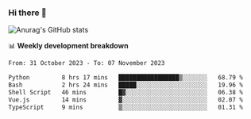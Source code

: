 ### Hi there 👋
![Anurag's GitHub stats](https://github-readme-stats.vercel.app/api?username=jami1024&show_icons=true&theme=radical)

📊 **Weekly development breakdown**
<!--START_SECTION:waka-->

```txt
From: 31 October 2023 - To: 07 November 2023

Python         8 hrs 17 mins   █████████████████▒░░░░░░░   68.79 %
Bash           2 hrs 24 mins   █████░░░░░░░░░░░░░░░░░░░░   19.96 %
Shell Script   46 mins         █▓░░░░░░░░░░░░░░░░░░░░░░░   06.38 %
Vue.js         14 mins         ▓░░░░░░░░░░░░░░░░░░░░░░░░   02.07 %
TypeScript     9 mins          ▒░░░░░░░░░░░░░░░░░░░░░░░░   01.31 %
```

<!--END_SECTION:waka-->
<!--
**jami1024/jami1024** is a ✨ _special_ ✨ repository because its `README.md` (this file) appears on your GitHub profile.

Here are some ideas to get you started:

- 🔭 I’m currently working on ...
- 🌱 I’m currently learning ...
- 👯 I’m looking to collaborate on ...
- 🤔 I’m looking for help with ...
- 💬 Ask me about ...
- 📫 How to reach me: ...
- 😄 Pronouns: ...
- ⚡ Fun fact: ...
-->
